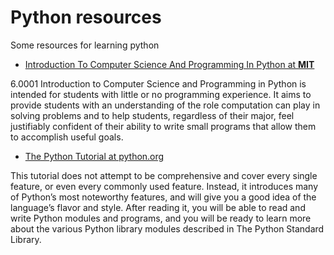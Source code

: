 # Python resources

Some resources for learning python

* [Introduction To Computer Science And Programming In Python at **MIT**](https://ocw.mit.edu/courses/6-0001-introduction-to-computer-science-and-programming-in-python-fall-2016/)
  
6.0001 Introduction to Computer Science and Programming in Python is intended for students with little or no programming experience. It aims to provide students with an understanding of the role computation can play in solving problems and to help students, regardless of their major, feel justifiably confident of their ability to write small programs that allow them to accomplish useful goals.

* [The Python Tutorial at python.org](https://docs.python.org/3/tutorial/index.html)

This tutorial does not attempt to be comprehensive and cover every single feature, or even every commonly used feature. Instead, it introduces many of Python’s most noteworthy features, and will give you a good idea of the language’s flavor and style. After reading it, you will be able to read and write Python modules and programs, and you will be ready to learn more about the various Python library modules described in The Python Standard Library.  


